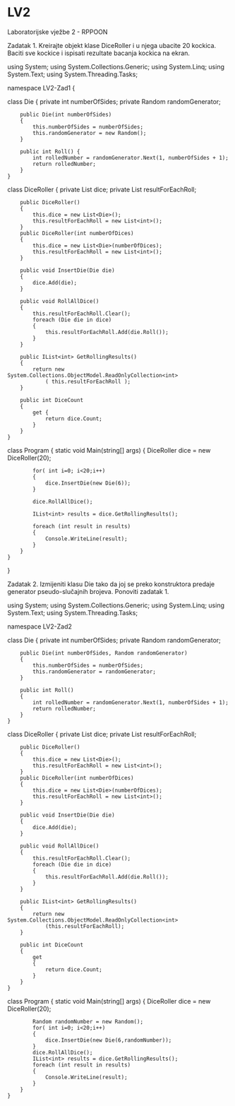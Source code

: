 # LV2
Laboratorijske vježbe 2 - RPPOON

Zadatak 1. Kreirajte objekt klase DiceRoller i u njega ubacite 20 kockica. Baciti sve kockice i ispisati rezultate bacanja kockica na ekran.

using System;
using System.Collections.Generic;
using System.Linq;
using System.Text;
using System.Threading.Tasks;

namespace LV2-Zad1
{

class Die
    {
        private int numberOfSides; 
        private Random randomGenerator;

        public Die(int numberOfSides) 
        { 
            this.numberOfSides = numberOfSides; 
            this.randomGenerator = new Random(); 
        }

        public int Roll() {
            int rolledNumber = randomGenerator.Next(1, numberOfSides + 1);
            return rolledNumber; 
        }
    }
class DiceRoller
    {
        private List<Die> dice;
        private List<int> resultForEachRoll; 
 
        public DiceRoller()         
        {             
            this.dice = new List<Die>(); 
            this.resultForEachRoll = new List<int>();    
        }
        public DiceRoller(int numberOfDices)
        {
            this.dice = new List<Die>(numberOfDices);
            this.resultForEachRoll = new List<int>();
        }
 
        public void InsertDie(Die die)  
        {            
            dice.Add(die);   
        } 
 
        public void RollAllDice()
        {        
            this.resultForEachRoll.Clear();       
            foreach (Die die in dice)       
            {          
                this.resultForEachRoll.Add(die.Roll());  
            }    
        } 

        public IList<int> GetRollingResults()     
        {        
            return new System.Collections.ObjectModel.ReadOnlyCollection<int> 
                ( this.resultForEachRoll );      
        } 
 
        public int DiceCount     
        {         
            get {
                return dice.Count;
            }    
        }
    }
    
class Program
    {
        static void Main(string[] args)
        {
            DiceRoller dice = new DiceRoller(20);
            
            for( int i=0; i<20;i++)
            {
                dice.InsertDie(new Die(6));
            }
            
            dice.RollAllDice();
            
            IList<int> results = dice.GetRollingResults();
            
            foreach (int result in results)
            {
                Console.WriteLine(result);
            }
        }
    }
}
    
Zadatak 2. Izmijeniti klasu Die tako da joj se preko konstruktora predaje generator pseudo-slučajnih brojeva. Ponoviti zadatak 1. 

using System;
using System.Collections.Generic;
using System.Linq;
using System.Text;
using System.Threading.Tasks;

namespace LV2-Zad2

class Die
    {
        private int numberOfSides;
        private Random randomGenerator;

        public Die(int numberOfSides, Random randomGenerator)
        {
            this.numberOfSides = numberOfSides;
            this.randomGenerator = randomGenerator;
        }

        public int Roll()
        {
            int rolledNumber = randomGenerator.Next(1, numberOfSides + 1);
            return rolledNumber;
        }
    }
    
class DiceRoller
    {
        private List<Die> dice;
        private List<int> resultForEachRoll;

        public DiceRoller()
        {
            this.dice = new List<Die>();
            this.resultForEachRoll = new List<int>();
        }
        public DiceRoller(int numberOfDices)
        {
            this.dice = new List<Die>(numberOfDices);
            this.resultForEachRoll = new List<int>();
        }

        public void InsertDie(Die die)
        {
            dice.Add(die);
        }

        public void RollAllDice()
        {
            this.resultForEachRoll.Clear();
            foreach (Die die in dice)
            {
                this.resultForEachRoll.Add(die.Roll());
            }
        }

        public IList<int> GetRollingResults()
        {
            return new System.Collections.ObjectModel.ReadOnlyCollection<int>
                (this.resultForEachRoll);
        }

        public int DiceCount
        {
            get
            {
                return dice.Count;
            }
        }
    }
    
class Program
    {
        static void Main(string[] args)
        {
            DiceRoller dice = new DiceRoller(20);

            Random randomNumber = new Random();
            for( int i=0; i<20;i++)
            {
                dice.InsertDie(new Die(6,randomNumber));
            }
            dice.RollAllDice();
            IList<int> results = dice.GetRollingResults();
            foreach (int result in results)
            {
                Console.WriteLine(result);
            }
        }
    }
    

